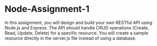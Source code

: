 # Node-Assignment-1

In this assignment, you will design and build your own RESTful API using Node.js and Express. The API should handle CRUD operations (Create, Read, Update, Delete) for a specific resource. You will create a sample resource directly in the server.js file instead of using a database.
